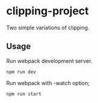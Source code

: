 # clipping-project
Two simple variations of clipping.

## Usage
Run webpack development server.

```console
npm run dev
```

Run webpack with -watch option;
```console
npm run start
```
